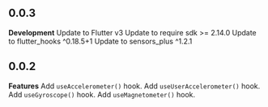## 0.0.3

**Development**
Update to Flutter v3
Update to require sdk >= 2.14.0
Update to flutter_hooks ^0.18.5+1
Update to sensors_plus ^1.2.1

## 0.0.2

**Features**
Add `useAccelerometer()` hook.
Add `useUserAccelerometer()` hook.
Add `useGyroscope()` hook.
Add `useMagnetometer()` hook.
